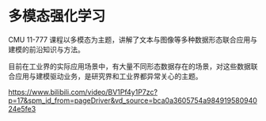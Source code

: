 # 多模态强化学习

CMU 11-777 课程以多模态为主题，讲解了文本与图像等多种数据形态联合应用与建模的前沿知识与方法。

目前在工业界的实际应用场景中，有大量不同形态数据存在的场景，对这些数据联合应用与建模驱动业务，是研究界和工业界都异常关心的主题。

https://www.bilibili.com/video/BV1Pf4y1P7zc?p=17&spm_id_from=pageDriver&vd_source=bca0a3605754a98491958094024e5fe3

